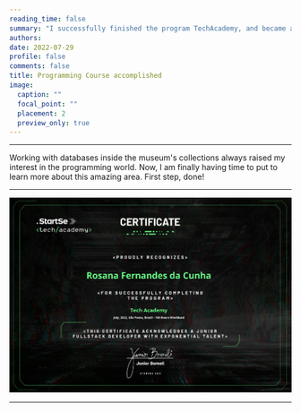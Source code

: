```yaml
--- 
reading_time: false
summary: "I successfully finished the program TechAcademy, and became a Junior Full Stack Developer"
authors:
date: 2022-07-29
profile: false
comments: false
title: Programming Course accomplished 
image:
  caption: ""
  focal_point: ""
  placement: 2
  preview_only: true
---
```

---

Working with databases inside the museum's collections always raised my interest in the programming world. 
Now, I am finally having time to put to learn more about this amazing area. First step, done!

---
![startse](https://raw.githubusercontent.com/rosanafcunha/website_rosanafcunha/master/content/post/startse/featured.png "startse")

---
